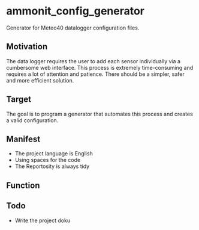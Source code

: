 # ammonit_config_generator
Generator for Meteo40 datalogger configuration files.

## Motivation
The data logger requires the user to add each sensor individually via a cumbersome web interface. This process is extremely time-consuming and requires a lot of attention and patience. There should be a simpler, safer and more efficient solution.

## Target 
The goal is to program a generator that automates this process and creates a valid configuration.

## Manifest
- The project language is English 
- Using spaces for the code 
- The Reportosity is always tidy


## Function 

## Todo
- Write the project doku 
